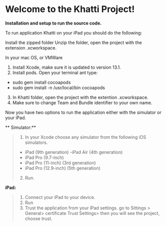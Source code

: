 # Welcome to the Khatti Project!

**Installation and setup to run the source code.**

To run application Khatti on your iPad you should do the following:

Install the zipped folder 
Unzip the folder, open the project with the extension .xcworkspace.

In your mac OS, or VMWare
1. Install Xcode, make sure it is updated to version 13.1.
2. Install pods.
Open your terminal ant type:
- sudo gem install cocoapods
- sudo gem install -n /usr/local/bin cocoapods
3. In Khatti folder, open the project with the
extention .xcworkspace.
4. Make sure to change Team and Bundle identifier to your
own name.

Now you have two options to run the application either with
the simulator or your iPad.

** Simulator:**
> 1. In your Xcode choose any simulator from the following
> iOS simulators.
> - iPad (9th generation)
> -iPad Air (4th generation)
> - iPad Pro (9.7-inch)
> - iPad Pro (11-inch) (3rd generation)
> - iPad Pro (12.9-inch) (5th generation)
> 2. Run.

**iPad:**
> 1. Connect your iPad to your device.
> 2. Run
> 3. Trust the application from your iPad settings.
> go to Sittings > General> certificate Trust Settings> then
> you will see the project, choose trust.
